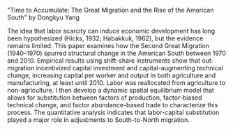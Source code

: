"Time to Accumulate: The Great Migration and the Rise of the American South" by Dongkyu Yang

The idea that labor scarcity can induce economic development has long been hypothesized (Hicks, 1932; Habakkuk, 1962), but the evidence remains limited. This paper examines how the Second Great Migration (1940–1970) spurred structural change in the American South between 1970 and 2010. Empirical results using shift-share instruments show that out-migration incentivized capital investment and capital-augmenting technical change, increasing capital per worker and output in both agriculture and manufacturing, at least until 2010. Labor was reallocated from agriculture to non-agriculture. I then develop a dynamic spatial equilibrium model that allows for substitution between factors of production, factor-biased technical change, and factor abundance-based trade to characterize this process. The quantitative analysis indicates that labor-capital substitution played a major role in adjustments to South-to-North migration.
